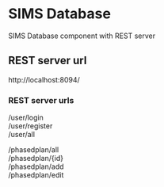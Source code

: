 # SIMS Database
SIMS Database component with REST server


## REST server url
http://localhost:8094/



### REST server urls
/user/login <br>
/user/register <br>
/user/all <br>

/phasedplan/all <br>
/phasedplan/{id} <br>
/phasedplan/add <br>
/phasedplan/edit <br>